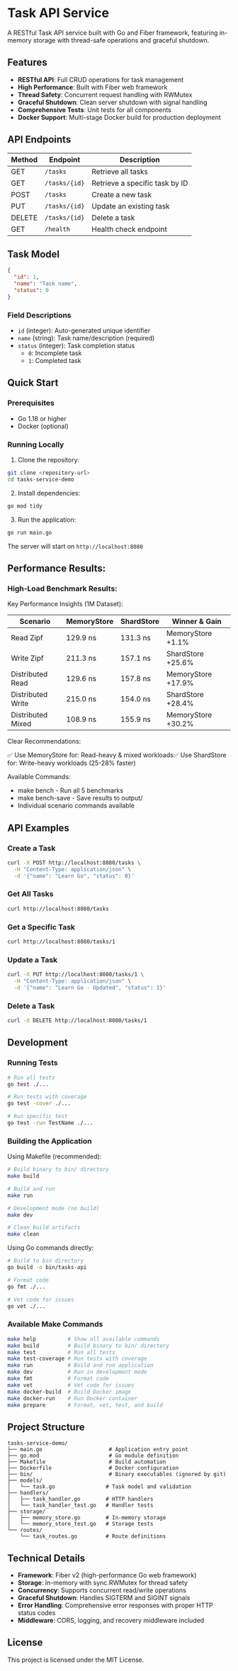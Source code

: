 # Task API Service

A RESTful Task API service built with Go and Fiber framework, featuring in-memory storage with thread-safe operations and graceful shutdown.

## Features

- **RESTful API**: Full CRUD operations for task management
- **High Performance**: Built with Fiber web framework
- **Thread Safety**: Concurrent request handling with RWMutex
- **Graceful Shutdown**: Clean server shutdown with signal handling
- **Comprehensive Tests**: Unit tests for all components
- **Docker Support**: Multi-stage Docker build for production deployment

## API Endpoints

| Method | Endpoint | Description |
|--------|----------|-------------|
| GET | `/tasks` | Retrieve all tasks |
| GET | `/tasks/{id}` | Retrieve a specific task by ID |
| POST | `/tasks` | Create a new task |
| PUT | `/tasks/{id}` | Update an existing task |
| DELETE | `/tasks/{id}` | Delete a task |
| GET | `/health` | Health check endpoint |

## Task Model

```json
{
  "id": 1,
  "name": "Task name",
  "status": 0
}
```

### Field Descriptions
- `id` (integer): Auto-generated unique identifier
- `name` (string): Task name/description (required)
- `status` (integer): Task completion status
  - `0`: Incomplete task
  - `1`: Completed task

## Quick Start

### Prerequisites
- Go 1.18 or higher
- Docker (optional)

### Running Locally

1. Clone the repository:
```bash
git clone <repository-url>
cd tasks-service-demo
```

2. Install dependencies:
```bash
go mod tidy
```

3. Run the application:
```bash
go run main.go
```

The server will start on `http://localhost:8080`


## Performance Results:

### High-Load Benchmark Results:

  Key Performance Insights (1M Dataset):

  | Scenario          | MemoryStore | ShardStore | Winner & Gain      |
  |-------------------|-------------|------------|--------------------|
  | Read Zipf         | 129.9 ns    | 131.3 ns   | MemoryStore +1.1%  |
  | Write Zipf        | 211.3 ns    | 157.1 ns   | ShardStore +25.6%  |
  | Distributed Read  | 129.6 ns    | 157.8 ns   | MemoryStore +17.9% |
  | Distributed Write | 215.0 ns    | 154.0 ns   | ShardStore +28.4%  |
  | Distributed Mixed | 108.9 ns    | 155.9 ns   | MemoryStore +30.2% |

  Clear Recommendations:

  ✅ Use MemoryStore for: Read-heavy & mixed workloads✅ Use ShardStore for: Write-heavy workloads (25-28% faster)

  Available Commands:

  - make bench - Run all 5 benchmarks
  - make bench-save - Save results to output/
  - Individual scenario commands available

## API Examples

### Create a Task
```bash
curl -X POST http://localhost:8080/tasks \
  -H "Content-Type: application/json" \
  -d '{"name": "Learn Go", "status": 0}'
```

### Get All Tasks
```bash
curl http://localhost:8080/tasks
```

### Get a Specific Task
```bash
curl http://localhost:8080/tasks/1
```

### Update a Task
```bash
curl -X PUT http://localhost:8080/tasks/1 \
  -H "Content-Type: application/json" \
  -d '{"name": "Learn Go - Updated", "status": 1}'
```

### Delete a Task
```bash
curl -X DELETE http://localhost:8080/tasks/1
```

## Development

### Running Tests
```bash
# Run all tests
go test ./...

# Run tests with coverage
go test -cover ./...

# Run specific test
go test -run TestName ./...
```

### Building the Application

Using Makefile (recommended):
```bash
# Build binary to bin/ directory
make build

# Build and run
make run

# Development mode (no build)
make dev

# Clean build artifacts
make clean
```

Using Go commands directly:
```bash
# Build to bin directory
go build -o bin/tasks-api

# Format code
go fmt ./...

# Vet code for issues
go vet ./...
```

### Available Make Commands
```bash
make help          # Show all available commands
make build         # Build binary to bin/ directory
make test          # Run all tests
make test-coverage # Run tests with coverage
make run           # Build and run application
make dev           # Run in development mode
make fmt           # Format code
make vet           # Vet code for issues
make docker-build  # Build Docker image
make docker-run    # Run Docker container
make prepare       # Format, vet, test, and build
```

## Project Structure

```
tasks-service-demo/
├── main.go                     # Application entry point
├── go.mod                      # Go module definition
├── Makefile                    # Build automation
├── Dockerfile                  # Docker configuration
├── bin/                        # Binary executables (ignored by git)
├── models/
│   └── task.go                # Task model and validation
├── handlers/
│   ├── task_handler.go        # HTTP handlers
│   └── task_handler_test.go   # Handler tests
├── storage/
│   ├── memory_store.go        # In-memory storage
│   └── memory_store_test.go   # Storage tests
└── routes/
    └── task_routes.go         # Route definitions
```

## Technical Details

- **Framework**: Fiber v2 (high-performance Go web framework)
- **Storage**: In-memory with sync.RWMutex for thread safety
- **Concurrency**: Supports concurrent read/write operations
- **Graceful Shutdown**: Handles SIGTERM and SIGINT signals
- **Error Handling**: Comprehensive error responses with proper HTTP status codes
- **Middleware**: CORS, logging, and recovery middleware included

## License

This project is licensed under the MIT License.